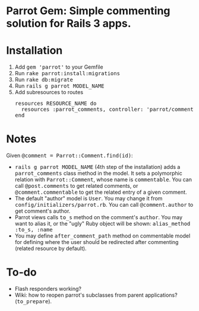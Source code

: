 # Parrot Gem: Simple commenting solution for Rails 3 apps.

# Installation

1. Add <tt>gem 'parrot'</tt> to your Gemfile
2. Run <tt>rake parrot:install:migrations</tt>
3. Run <tt>rake db:migrate</tt>
4. Run <tt>rails g parrot MODEL_NAME</tt>
5. Add subresources to routes
   <pre>
   resources RESOURCE_NAME do
     resources :parrot_comments, controller: 'parrot/comments', path: 'comments'
   end
   </pre>

# Notes

Given <tt>@comment = Parrot::Comment.find(id)</tt>:

* <tt>rails g parrot MODEL_NAME</tt> (4th step of the installation) adds a
  <tt>parrot_comments</tt> class method in the model. It sets a polymorphic
  relation with <tt>Parrot::Comment</tt>, whose name is <tt>commentable</tt>.
  You can call <tt>@post.comments</tt> to get related comments, or
  <tt>@comment.commentable</tt> to get the related entry of a given comment.
* The default "author" model is <tt>User</tt>. You may change it from
  <tt>config/initializers/parrot.rb</tt>. You can call
  <tt>@comment.author</tt> to get comment's author.
* Parrot views calls <tt>to_s</tt> method on the comment's <tt>author</tt>.
  You may want to alias it, or the "ugly" Ruby object will be shown:
  <tt>alias_method :to_s, :name</tt>
* You may define <tt>after_comment_path</tt> method on commentable model for
  defining where the user should be redirected after commenting (related
  resource by default).

# To-do

* Flash responders working?
* Wiki: how to reopen parrot's subclasses from parent applications?
  (<tt>to_prepare</tt>).
